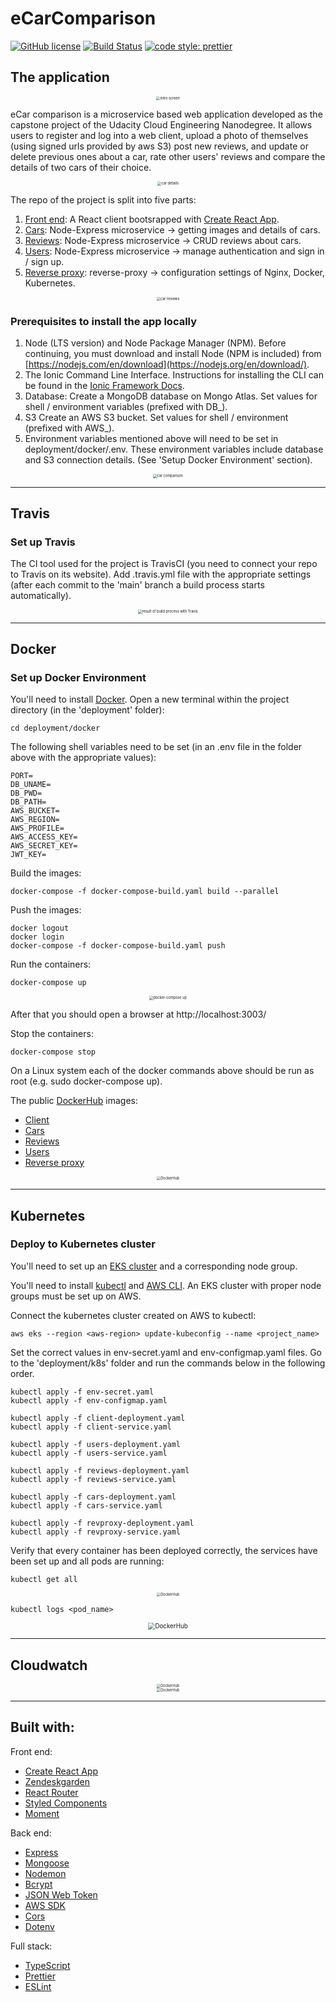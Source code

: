 # eCarComparison

[![GitHub license](https://img.shields.io/github/license/noiffion/eCarComparison)](https://github.com/noiffion/eCarComparison/blob/main/LICENSE)
[![Build Status](https://travis-ci.com/noiffion/eCarComparison.svg?branch=main)](https://travis-ci.com/github/noiffion/eCarComparison)
[![code style: prettier](https://img.shields.io/badge/code_style-prettier-ff69b4.svg?style=flat-square)](https://github.com/prettier/prettier)

## The application

<div align="center">
  <img src="./screenshots/intro.png" alt="intro screen" style="zoom:40%;" />
</div>

eCar comparison is a microservice based web application developed as the capstone project of the Udacity Cloud Engineering Nanodegree. It allows users to register and log into a web client, upload a photo of themselves (using signed urls provided by aws S3) post new reviews, and update or delete previous ones about a car, rate other users' reviews and compare the details of two cars of their choice.

<div align="center">
  <img src="./screenshots/car_details.png" alt="car details" style="zoom:40%;" />
</div>


The repo of the project is split into five parts:
1. [Front end](/client): A React client bootsrapped with [Create React App](https://create-react-app.dev/docs/adding-typescript/).
2. [Cars](/cars): Node-Express microservice -> getting images and details of cars.
3. [Reviews](/reviews): Node-Express microservice -> CRUD reviews about cars.
4. [Users](/users): Node-Express microservice -> manage authentication and sign in / sign up.
5. [Reverse proxy](/deployment): reverse-proxy -> configuration settings of Nginx, Docker, Kubernetes.

<div align="center">
  <img src="./screenshots/review.png" alt="car reviews" style="zoom:40%;" />
</div>

### Prerequisites to install the app locally

  1) Node (LTS version) and Node Package Manager (NPM). Before continuing, you must download and install Node (NPM is included) from [https://nodejs.com/en/download](https://nodejs.org/en/download/).
  2) The Ionic Command Line Interface. Instructions for installing the CLI can be found in the [Ionic Framework Docs](https://ionicframework.com/docs/installation/cli).
  3) Database: Create a MongoDB database on Mongo Atlas. Set values for shell / environment variables (prefixed with DB_).
  4) S3 Create an AWS S3 bucket. Set values for shell / environment (prefixed with AWS_).
  5) Environment variables mentioned above will need to be set in deployment/docker/.env. These environment variables include database and S3 connection details. (See 'Setup Docker Environment' section).


<div align="center">
  <img src="./screenshots/comparison.png" alt="car comparison" style="zoom:40%;" />
</div>

***

## Travis
### Set up Travis
The CI tool used for the project is TravisCI (you need to connect your repo to Travis on its website).
Add .travis.yml file with the appropriate settings (after each commit to the 'main' branch a build process starts automatically).

<div align="center">
  <img src="./screenshots/Travis_build.png" alt="result of build process with Travis" style="zoom:40%;" />
</div>

***

## Docker
### Set up Docker Environment

You'll need to install [Docker](https://docs.docker.com/install/). Open a new terminal within the project directory (in the 'deployment' folder):

```
cd deployment/docker
```
The following shell variables need to be set (in an .env file in the folder above with the appropriate values):
```
PORT=
DB_UNAME=
DB_PWD=
DB_PATH=
AWS_BUCKET=
AWS_REGION=
AWS_PROFILE=
AWS_ACCESS_KEY=
AWS_SECRET_KEY=
JWT_KEY=
```
Build the images:
```
docker-compose -f docker-compose-build.yaml build --parallel
```
Push the images:
```
docker logout
docker login
docker-compose -f docker-compose-build.yaml push
```
Run the containers:
```
docker-compose up
```
<div align="center">
  <img src="./screenshots/docker-compose_up.png" alt="docker-compose up" style="zoom:40%;" />
</div>

After that you should open a browser at http://localhost:3003/

Stop the containers:
```
docker-compose stop
```

On a Linux system each of the docker commands above should be run as root (e.g. sudo docker-compose up).

The public [DockerHub](https://hub.docker.com/u/noiffion) images:
- [Client](https://hub.docker.com/repository/docker/noiffion/ecars-client)
- [Cars](https://hub.docker.com/repository/docker/noiffion/ecars-cars)
- [Reviews](https://hub.docker.com/repository/docker/noiffion/ecars-reviews)
- [Users](https://hub.docker.com/repository/docker/noiffion/ecars-users)
- [Reverse proxy](https://hub.docker.com/repository/docker/noiffion/ecars-revproxy)

<div align="center">
  <img src="./screenshots/DockerHub_images.png" alt="DockerHub" style="zoom:40%;" />
</div>

***

## Kubernetes
### Deploy to Kubernetes cluster

You'll need to set up an [EKS cluster](https://docs.aws.amazon.com/eks/latest/userguide/clusters.html) and a corresponding node group.

You'll need to install [kubectl](https://kubernetes.io/docs/tasks/tools/install-kubectl/) and [AWS CLI](https://docs.aws.amazon.com/cli/latest/userguide/cli-chap-install.html).
An EKS cluster with proper node groups must be set up on AWS.

Connect the kubernetes cluster created on AWS to kubectl:
```
aws eks --region <aws-region> update-kubeconfig --name <project_name>
```

Set the correct values in env-secret.yaml and env-configmap.yaml files.
Go to the 'deployment/k8s' folder and run the commands below in the following order.
```
kubectl apply -f env-secret.yaml
kubectl apply -f env-configmap.yaml

kubectl apply -f client-deployment.yaml
kubectl apply -f client-service.yaml

kubectl apply -f users-deployment.yaml
kubectl apply -f users-service.yaml

kubectl apply -f reviews-deployment.yaml
kubectl apply -f reviews-service.yaml

kubectl apply -f cars-deployment.yaml
kubectl apply -f cars-service.yaml

kubectl apply -f revproxy-deployment.yaml
kubectl apply -f revproxy-service.yaml
```

Verify that every container has been deployed correctly, the services have been set up and all pods are running:
```
kubectl get all
```
<div align="center">
  <img src="./screenshots/kubectl_get_all.png" alt="DockerHub" style="zoom:40%;" />
</div>

```
kubectl logs <pod_name>
```
<div align="center">
  <img src="./screenshots/kubectl_logs.png" alt="DockerHub" style="zoom:70%;" />
</div>

***

## Cloudwatch

<div align="center">
  <img src="./screenshots/CloudWatch_EC2.png" alt="DockerHub" style="zoom:40%;" />
</div>

<div align="center">
  <img src="./screenshots/CloudWatch_logs.png" alt="DockerHub" style="zoom:40%;" />
</div>

***

## Built with:

Front end:
- [Create React App](https://github.com/facebook/create-react-app)
- [Zendeskgarden](https://github.com/zendeskgarden/react-components)
- [React Router](https://github.com/ReactTraining/react-router)
- [Styled Components](https://github.com/styled-components/styled-components)
- [Moment](https://github.com/moment/moment/)

Back end:
- [Express](https://github.com/expressjs/express)
- [Mongoose](https://github.com/Automattic/mongoose)
- [Nodemon](https://github.com/remy/nodemon)
- [Bcrypt](https://github.com/kelektiv/node.bcrypt.js)
- [JSON Web Token](https://github.com/auth0/node-jsonwebtoken)
- [AWS SDK](https://github.com/aws/aws-sdk-js)
- [Cors](https://github.com/expressjs/cors)
- [Dotenv](https://github.com/motdotla/dotenv)

Full stack:
- [TypeScript](https://github.com/microsoft/TypeScript)
- [Prettier](https://github.com/prettier/prettier)
- [ESLint](https://github.com/eslint/eslint)
